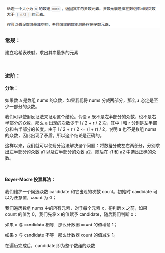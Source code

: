 ![alt text](image.png)

### 常规：
建立哈希表映射，求出其中最多的元素

<br>

### 进阶：
#### 分治：

如果数 a 是数组 nums 的众数，如果我们将 nums 分成两部分，那么 a 必定是至少一部分的众数。

我们可以使用反证法来证明这个结论。假设 a 既不是左半部分的众数，也不是右半部分的众数，那么 a 出现的次数少于 l / 2 + r / 2 次，其中 l 和 r 分别是左半部分和右半部分的长度。由于 l / 2 + r / 2 <= (l + r) / 2，说明 a 也不是数组 nums 的众数，因此出现了矛盾。所以这个结论是正确的。

这样以来，我们就可以使用分治法解决这个问题：将数组分成左右两部分，分别求出左半部分的众数 a1 以及右半部分的众数 a2，随后在 a1 和 a2 中选出正确的众数。


<br>

#### Boyer-Moore 投票算法：

我们维护一个候选众数 candidate 和它出现的次数 count。初始时 candidate 可以为任意值，count 为 0；

我们遍历数组 nums 中的所有元素，对于每个元素 x，在判断 x 之前，如果 count 的值为 0，我们先将 x 的值赋予 candidate，随后我们判断 x：

如果 x 与 candidate 相等，那么计数器 count 的值增加 1；

如果 x 与 candidate 不等，那么计数器 count 的值减少 1。

在遍历完成后，candidate 即为整个数组的众数

